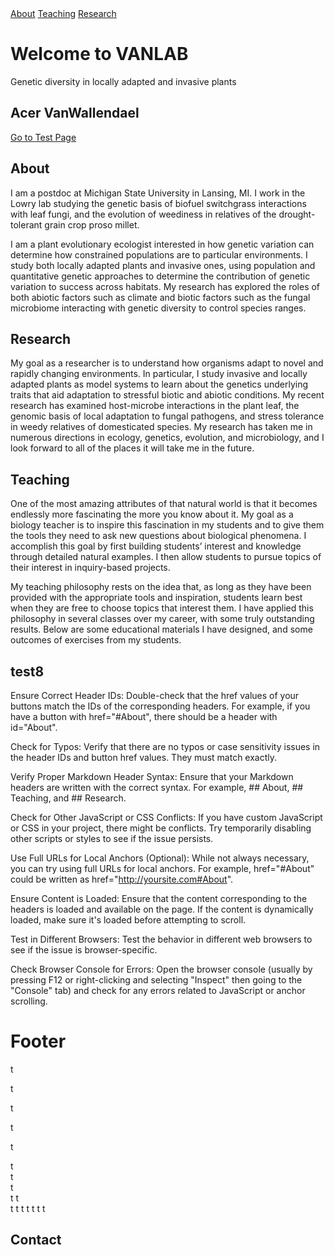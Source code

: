 <div id="banner">
  <div class="cta-buttons">
      <a href="#about" class="cta-button">About</a>
      <a href="#teaching" class="cta-button">Teaching</a>
      <a href="#research" class="cta-button">Research</a>
  </div>
  <!-- Add content or text for the banner here if needed -->
      
  <h1>Welcome to VANLAB</h1>
  <p>Genetic diversity in locally adapted and invasive plants</p>
  
</div>

<!--[About](#About) | [Research](#Research) | [Teaching](#Teaching)-->

## Acer VanWallendael

[Go to Test Page](test_page.md)

## About

I am a postdoc at Michigan State University in Lansing, MI. I work in the Lowry lab studying the genetic basis of biofuel switchgrass interactions with leaf fungi, and the evolution of weediness in relatives of the drought-tolerant grain crop proso millet.

I am a plant evolutionary ecologist interested in how genetic variation can determine how constrained populations are to particular environments. I study both locally adapted plants and invasive ones, using population and quantitative genetic approaches to determine the contribution of genetic variation to success across habitats. My research has explored the roles of both abiotic factors such as climate and biotic factors such as the fungal microbiome interacting with genetic diversity to control species ranges.

## Research

My goal as a researcher is to understand how organisms adapt to novel and rapidly changing environments. In particular, I study invasive and locally adapted plants as model systems to learn about the genetics underlying traits that aid adaptation to stressful biotic and abiotic conditions. My recent research has examined host-microbe interactions in the plant leaf, the genomic basis of local adaptation to fungal pathogens, and stress tolerance in weedy relatives of domesticated species. My research has taken me in numerous directions in ecology, genetics, evolution, and microbiology, and I look forward to all of the places it will take me in the future.

## Teaching

One of the most amazing attributes of that natural world is that it becomes endlessly more fascinating the more you know about it. My goal as a biology teacher is to inspire this fascination in my students and to give them the tools they need to ask new questions about biological phenomena. I accomplish this goal by first building students’ interest and knowledge through detailed natural examples. I then allow students to pursue topics of their interest in inquiry-based projects.

My teaching philosophy rests on the idea that, as long as they have been provided with the appropriate tools and inspiration, students learn best when they are free to choose topics that interest them. I have applied this philosophy in several classes over my career, with some truly outstanding results. Below are some educational materials I have designed, and some outcomes of exercises from my students. 

## test8

 Ensure Correct Header IDs:
        Double-check that the href values of your buttons match the IDs of the corresponding headers. For example, if you have a button with href="#About", there should be a header with id="About".

   Check for Typos:
        Verify that there are no typos or case sensitivity issues in the header IDs and button href values. They must match exactly.

   Verify Proper Markdown Header Syntax:
        Ensure that your Markdown headers are written with the correct syntax. For example, ## About, ## Teaching, and ## Research.

   Check for Other JavaScript or CSS Conflicts:
        If you have custom JavaScript or CSS in your project, there might be conflicts. Try temporarily disabling other scripts or styles to see if the issue persists.

   Use Full URLs for Local Anchors (Optional):
        While not always necessary, you can try using full URLs for local anchors. For example, href="#About" could be written as href="http://yoursite.com#About".

   Ensure Content is Loaded:
        Ensure that the content corresponding to the headers is loaded and available on the page. If the content is dynamically loaded, make sure it's loaded before attempting to scroll.

   Test in Different Browsers:
        Test the behavior in different web browsers to see if the issue is browser-specific.

   Check Browser Console for Errors:
        Open the browser console (usually by pressing F12 or right-clicking and selecting "Inspect" then going to the "Console" tab) and check for any errors related to JavaScript or anchor scrolling.

# Footer


t  
  
t  
  
t  
  
t  
  
t  
  
  
  
  
  
  
  
  
  
  
  
  
t  
t  
t  
t 
t  
t 
t 
t 
t 
t 
t 
t 
## Contact 






























